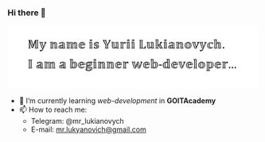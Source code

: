### Hi there 👋

![logo image](logo-01.png)

- 🌱 I’m currently learning _web-development_ in **GOITAcademy**
- 📫 How to reach me:
  - Telegram: @mr_lukianovych
  - E-mail: mr.lukyanovich@gmail.com
